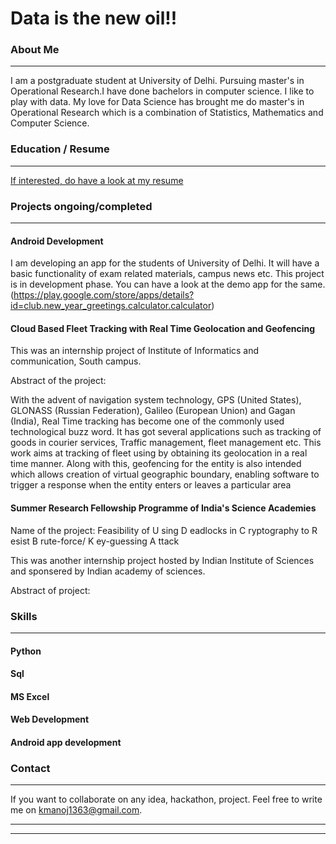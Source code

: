 # Data is the new oil!!

### About Me 
---
I am a postgraduate student at University of Delhi. Pursuing master's in Operational Research.I have done bachelors in computer science. 
I like to play with data. My love for Data Science has brought me do master's in Operational Research which is a combination of Statistics, Mathematics and Computer Science.

### Education / Resume
---
[If interested, do have a look at my resume](/pdf/manoj.pdf)


### Projects ongoing/completed
---
#### Android Development
 I am developing an app for the students of University of Delhi. It will have a basic functionality of exam related materials, campus news etc. This project is in development phase. 
 You can have a look at the demo app for the same.
(https://play.google.com/store/apps/details?id=club.new_year_greetings.calculator.calculator)

#### Cloud Based Fleet Tracking with Real Time Geolocation and Geofencing 

 This was an internship project of Institute of Informatics and communication, South campus.
  
  Abstract of the project:
  
  With the advent of navigation system technology, GPS (United States), GLONASS (Russian Federation), Galileo (European Union) and Gagan (India), Real Time tracking has become one of the commonly used technological buzz word. It has got several applications such as tracking of goods in courier services, Traffic management, fleet management etc. This work aims at tracking of fleet using by obtaining its geolocation in a real time manner. Along with this, geofencing for the entity is also intended which allows creation of virtual geographic boundary, enabling software to trigger a response when the entity enters or leaves a particular area
  

#### Summer Research Fellowship Programme of India's Science Academies
 Name of the project: Feasibility of U sing D eadlocks in C ryptography to R esist B rute-force/ K ey-guessing A ttack

This was another internship project hosted by Indian Institute of Sciences and sponsered by Indian academy of sciences.

Abstract of project:



### Skills
---
#### Python
#### Sql
#### MS Excel
#### Web Development
#### Android app development

### Contact
---
If you want to collaborate on any idea, hackathon, project.
Feel free to write me on kmanoj1363@gmail.com.

---




---

